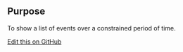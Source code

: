 ## Purpose

To show a list of events over a constrained period of time.

[Edit this on GitHub](https://github.com/wellcomecollection/wellcomecollection.org/edit/main/common/views/components/EventSchedule/README.md)
